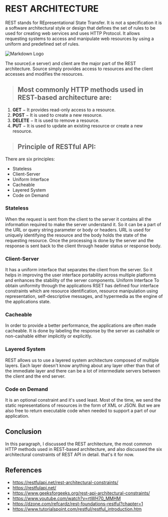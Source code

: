 # REST ARCHITECTURE
REST stands for REpresentational State Transfer. It is not a specification it is a software architectural style or design that defines the set of rules to be used for creating web services and uses HTTP Protocol. It allows requesting systems to access and manipulate web resources by using a uniform and predefined set of rules.

![Markdown Logo](https://www.tutorialride.com/images/software-architecture-and-design/two-tier-client-server-architecture.jpg)

The source(i.e server) and client are the major part of the REST architecture. 
Source simply provides access to resources and the client accesses and modifies the resources.
> ## Most commonly HTTP methods used in REST-based architecture are:
1. **GET** − It provides read-only access to a resource.
1. **POST** − It is used to create a new resource.
1. **DELETE** − It is used to remove a resource.
1. **PUT** − It is used to update an existing resource or create a new resource.

> ## Principle of RESTful API:
There are six principles:
* Stateless
* Client-Server
* Uniform Interface
* Cacheable
* Layered System
* Code on Demand

### **Stateless**
When the request is sent from the client to the server it contains all the information required to make the server understand it. So it can be a part of the URL or query string parameter or body or headers. URL is used for uniquely identifying the resource and the body holds the state of the requesting resource. Once the processing is done by the server and the response is sent back to the client through header status or response body.

### **Client-Server**
It has a uniform interface that separates the client from the server. So it helps in improving the user interface portability across multiple platforms and enhances the stability of the server components.
Uniform Interface
To obtain uniformity through the applications RSET has defined four interface constraints which are resource identification, resource manipulation using representation, self-descriptive messages, and hypermedia as the engine of the applications state. 

### **Cacheable**
In order to provide a better performance, the applications are often made cacheable. It is done by labeling the response by the server as cashable or non-cashable either implicitly or explicitly.

### **Layered System**
REST allows us to use a layered system architecture composed of multiple layers. Each layer doesn't know anything about any layer other than that of the immediate layer and there can be a lot of intermediate servers between the client and the end server.

### **Code on Demand**
It is an optional constraint and it's used least. Most of the time, we send the static representations of resources in the form of XML or JSON. But we are also free to return executable code when needed to support a part of our application.

## Conclusion
In this paragraph, I discussed the REST architecture, the most common HTTP methods used in REST-based architecture, and also discussed the six architectural constraints of REST API in detail. that's it for now.

## References
* https://restfulapi.net/rest-architectural-constraints/
* https://restfulapi.net/
* https://www.geeksforgeeks.org/rest-api-architectural-constraints/
* https://www.youtube.com/watch?v=rtWH70_MMHM
* https://dzone.com/refcardz/rest-foundations-restful?chapter=1
* https://www.tutorialspoint.com/restful/restful_introduction.htm